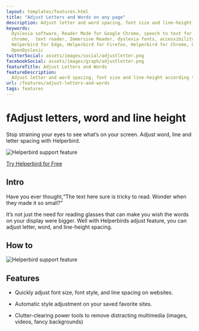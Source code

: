 ```yaml
---
layout: templates/features.html
title: "Adjust Letters and Words on any page"
description: Adjust letter and word spacing, font size and line-height according to your needs.
keywords:
  Dyslexia software, Reader Mode for Google Chrome, speech to text for chrome, Text to speech for
  chrome,  text reader, Immersive Reader, dyslexia fonts, accessibility software, dyslexia software,
  Helperbird for Edge, Helperbird for Firefox, Helperbird for Chrome, Opendyslexic for Chrome,
  OpenDyslexic
twitterSocial: assets/images/social/adjustletter.png
facebookSocial: assets/images/graph/adjustletter.png
featureTitle: Adjust Letters and Words
featureDescription:
  Adjust letter and word spacing, font size and line-height according to your needs.
url: /features/adjust-letters-and-words
tags: features
---
```


# fAdjust letters, word and line height

Stop straining your eyes to see what’s on your screen. Adjust word, line and letter spacing with
Helperbird.

![Helperbird support feature](https://www.helperbird.com/assets/images/new/adjust-letters-and-words/adjust-letters-and-words-helperbird.png)

[Try Helperbird for Free](/pricing)

## Intro

Have you ever thought,“The text here sure is tricky to read. Wonder when they made it so small?”

It’s not just the need for reading glasses that can make you wish the words on your display were
bigger. Well with Helperbirds adjust feature, you can adjust letter, word, and line-height spacing.

## How to

![Helperbird support feature](https://img.youtube.com/vi/QmFo0u4aIF4/sddefault.jpg)

## Features

- Quickly adjust font size, font style, and line spacing on websites.

- Automatic style adjustment on your saved favorite sites.

- Clutter-clearing power tools to remove distracting multimedia (images, videos, fancy backgrounds)
